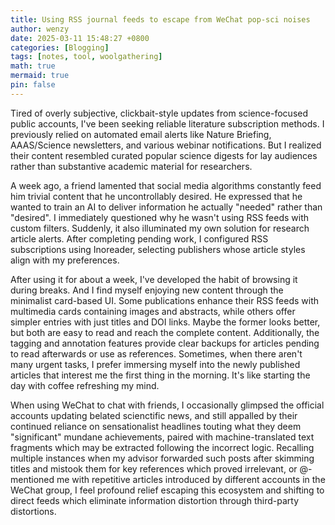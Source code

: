 ```yaml
---
title: Using RSS journal feeds to escape from WeChat pop-sci noises
author: wenzy
date: 2025-03-11 15:48:27 +0800
categories: [Blogging]
tags: [notes, tool, woolgathering]
math: true
mermaid: true
pin: false
---
```


Tired of overly subjective, clickbait-style updates from science-focused public accounts, I've been seeking reliable literature subscription methods. I previously relied on automated email alerts like Nature Briefing, AAAS/Science newsletters, and various webinar notifications. But I realized their content resembled curated popular science digests for lay audiences rather than substantive academic material for researchers.

A week ago, a friend lamented that social media algorithms constantly feed him trivial content that he uncontrollably desired. He expressed that he wanted to train an AI to deliver information he actually "needed" rather than "desired". I immediately questioned why he wasn't using RSS feeds with custom filters. Suddenly, it also illuminated my own solution for research article alerts. After completing pending work, I configured RSS subscriptions using Inoreader, selecting publishers whose article styles align with my preferences.

After using it for about a week, I've developed the habit of browsing it during breaks. And I find myself enjoying new content through the minimalist card-based UI. Some publications enhance their RSS feeds with multimedia cards containing images and abstracts, while others offer simpler entries with just titles and DOI links. Maybe the former looks better, but both are easy to read and reach the complete content. Additionally, the tagging and annotation features provide clear backups for articles pending to read afterwards or use as references. Sometimes, when there aren't many urgent tasks, I prefer immersing myself into the newly published articles that interest me the first thing in the morning. It's like starting the day with coffee refreshing my mind.

When using WeChat to chat with friends, I occasionally glimpsed the official accounts updating belated scienctific news, and still appalled by their continued reliance on sensationalist headlines touting what they deem "significant" mundane achievements, paired with machine-translated text fragments which may be extracted following the incorrect logic. Recalling multiple instances when my advisor forwarded such posts after skimming titles and mistook them for key references which proved irrelevant, or @-mentioned me with repetitive articles introduced by different accounts in the WeChat group, I feel profound relief escaping this ecosystem and shifting to direct feeds which eliminate information distortion through third-party distortions.
